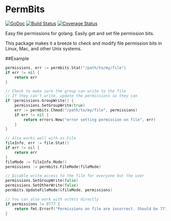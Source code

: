 # PermBits
[![GoDoc](https://godoc.org/github.com/phayes/permbits?status.svg)](https://godoc.org/github.com/permbits/permbits)  [![Build Status](https://travis-ci.org/phayes/permbits.svg?branch=master)](https://travis-ci.org/phayes/permbits)  [![Coverage Status](https://coveralls.io/repos/phayes/permbits/badge.svg?branch=master&service=github)](https://coveralls.io/github/phayes/permbits?branch=master) 

Easy file permissions for golang. Easily get and set file permission bits. 

This package makes it a breeze to check and modify file permission bits in Linux, Mac, and other Unix systems. 

##Example

```go
permissions, err := permbits.Stat("/path/to/my/file")
if err != nil {
	return err
}

// Check to make sure the group can write to the file
// If they can't write, update the permissions so they can
if !permissions.GroupWrite() {
	permissions.SetGroupWrite(true)
	err := permbits.Chmod("/path/to/my/file", permissions)
	if err != nil {
		return errors.New("error setting permission on file", err)
	}
}

// Also works well with os.File
fileInfo, err := file.Stat()
if err != nil {
	return err
}
fileMode := fileInfo.Mode()
permissions := permbits.FileMode(fileMode)

// Disable write access to the file for everyone but the user
permissions.SetGroupWrite(false)
permissions.SetOtherWrite(false)
permbits.UpdateFileMode(&fileMode, permissions)

// You can also work with octets directly
if permissions != 0777 {
	return fmt.Errorf("Permissions on file are incorrect. Should be 777, got %o", permissions)
}

```
